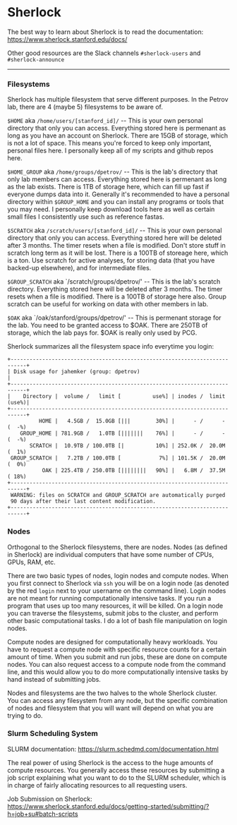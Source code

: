 # Sherlock

The best way to learn about Sherlock is to read the documentation: https://www.sherlock.stanford.edu/docs/

Other good resources are the Slack channels `#sherlock-users` and `#sherlock-announce`

---

### Filesystems

Sherlock has multiple filesystem that serve different purposes. In the Petrov lab, there are 4 (maybe 5) filesystems to be aware of.

`$HOME` aka `/home/users/[stanford_id]/` -- This is your own personal directory that only you can access. Everything stored here is permenant as long as you have an account on Sherlock. There are 15GB of storage, which is not a lot of space. This means you're forced to keep only important, personal files here. I personally keep all of my scripts and github repos here.

`$HOME_GROUP` aka `/home/groups/dpetrov/` -- This is the lab's directory that only lab members can access. Everything stored here is permenant as long as the lab exists. There is 1TB of storage here, which can fill up fast if everyone dumps data into it. Generally it's recommended to have a personal directory within `$GROUP_HOME` and you can install any programs or tools that you may need. I personally keep download tools here as well as certain small files I consistently use such as reference fastas.

`$SCRATCH` aka `/scratch/users/[stanford_id]/` -- This is your own personal directory that only you can access. Everything stored here will be deleted after 3 months. The timer resets when a file is modified. Don't store stuff in scratch long term as it will be lost. There is a 100TB of storeage here, which is a ton. Use scratch for active analyses, for storing data (that you have backed-up elsewhere), and for intermediate files.

`$GROUP_SCRATCH` aka `/scratch/groups/dpetrov/' -- This is the lab's scratch directory. Everything stored here will be deleted after 3 months. The timer resets when a file is modified. There is a 100TB of storage here also. Group scratch can be useful for working on data with other members in lab.

`$OAK` aka `/oak/stanford/groups/dpetrov/' -- This is permenant storage for the lab. You need to be granted access to $OAK. There are 250TB of storage, which the lab pays for. $OAK is really only used by PCG.

Sherlock summarizes all the filesystem space info everytime you login:
```
+---------------------------------------------------------------------------+
| Disk usage for jahemker (group: dpetrov)                                  |
+---------------------------------------------------------------------------+
|    Directory |  volume /   limit [          use%] | inodes /  limit (use%)|
+---------------------------------------------------------------------------+
          HOME |   4.5GB /  15.0GB [|||        30%] |      - /      - (  -%) 
    GROUP_HOME | 781.9GB /   1.0TB [|||||||    76%] |      - /      - (  -%) 
       SCRATCH |  10.9TB / 100.0TB [|          10%] | 252.0K /  20.0M (  1%) 
 GROUP_SCRATCH |   7.2TB / 100.0TB [            7%] | 101.5K /  20.0M (  0%) 
           OAK | 225.4TB / 250.0TB [||||||||   90%] |   6.8M /  37.5M ( 18%) 
+---------------------------------------------------------------------------+
 WARNING: files on SCRATCH and GROUP_SCRATCH are automatically purged
 90 days after their last content modification.
+---------------------------------------------------------------------------+
```


### Nodes

Orthogonal to the Sherlock filesystems, there are nodes. Nodes (as defined in Sherlock) are individual computers that have some number of CPUs, GPUs, RAM, etc. 

There are two basic types of nodes, login nodes and compute nodes. When you first connect to Sherlock via `ssh` you will be on a login node (as denoted by the red `login` next to your username on the command line). Login nodes are not meant for running computationally intensive tasks. If you run a program that uses up too many resources, it will be killed. On a login node you can traverse the filesystems, submit jobs to the cluster, and perform other basic computational tasks. I do a lot of bash file manipulation on login nodes.

Compute nodes are designed for computationally heavy workloads. You have to request a compute node with specific resource counts for a certain amount of time. When you submit and run jobs, these are done on compute nodes. You can also request access to a compute node from the command line, and this would allow you to do more computationally intensive tasks by hand instead of submitting jobs.

Nodes and filesystems are the two halves to the whole Sherlock cluster. You can access any filesystem from any node, but the specific combination of nodes and filesystem that you will want will depend on what you are trying to do.


### Slurm Scheduling System

SLURM documentation: https://slurm.schedmd.com/documentation.html

The real power of using Sherlock is the access to the huge amounts of compute resources. You generally access these resources by submitting a job script explaining what you want to do to the SLURM scheduler, which is in charge of fairly allocating resources to all requesting users.

Job Submission on Sherlock: https://www.sherlock.stanford.edu/docs/getting-started/submitting/?h=job+su#batch-scripts






